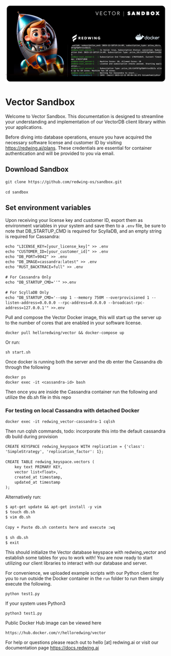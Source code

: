 ![Project Image](sandbox.png)

# Vector Sandbox

Welcome to Vector Sandbox. This documentation is designed to streamline your understanding and implementation of our VectorDB client library within your applications.

Before diving into database operations, ensure you have acquired the necessary software license and customer ID by visiting https://redwing.ai/plans. These credentials are essential for container authentication and will be provided to you via email.

## Download Sandbox

```
git clone https://github.com/redwing-os/sandbox.git

cd sandbox 
```

## Set environment variables

Upon receiving your license key and customer ID, export them as environment variables in your system and save then to a `.env` file, be sure to note that DB_STARTUP_CMD is required for ScyllaDB, and an empty string is required for Cassandra:

```
echo "LICENSE_KEY=[your_license_key]" >> .env
echo "CUSTOMER_ID=[your_customer_id]" >> .env
echo "DB_PORT=9042" >> .env
echo "DB_IMAGE=cassandra:latest" >> .env
echo "RUST_BACKTRACE=full" >> .env

# For Cassandra Only
echo "DB_STARTUP_CMD=''" >>.env

# For ScyllaDB Only
echo "DB_STARTUP_CMD='--smp 1 --memory 750M --overprovisioned 1 --listen-address=0.0.0.0 --rpc-address=0.0.0.0 --broadcast-rpc-address=127.0.0.1'" >>.env
```

Pull and compose the Vector Docker image, this will start up the server up to the number of cores that are enabled in your software license.

```
docker pull helloredwing/vector && docker-compose up
```

Or run:

```
sh start.sh
```

Once docker is running both the server and the db enter the Cassandra db through the following

```
docker ps
docker exec -it <cassandra-id> bash
```

Then once you are inside the Cassandra container run the following and utilize the db.sh file in this repo

### For testing on local Cassandra with detached Docker

```
docker exec -it redwing_vector-cassandra-1 cqlsh
```

Then run cqlsh commands, todo: incorporate this into the default cassandra db build during provision

```
CREATE KEYSPACE redwing_keyspace WITH replication = {'class': 'SimpleStrategy', 'replication_factor': 1};

CREATE TABLE redwing_keyspace.vectors (
    key text PRIMARY KEY,
    vector list<float>,
    created_at timestamp,
    updated_at timestamp
);
```

Alternatively run:

```
$ apt-get update && apt-get install -y vim
$ touch db.sh
$ vim db.sh

Copy + Paste db.sh contents here and execute :wq

$ sh db.sh
$ exit
```

This should initialize the Vector database keyspace with redwing_vector and establish some tables for you to work with! You are now ready to start utilizing our client libraries to interact with our database and server.

For convenience, we uploaded example scripts with our Python client for you to run outside the Docker container in the ```run``` folder to run them simply execute the following.

```
python test1.py
```

If your system uses Python3

```
python3 test1.py
```

Public Docker Hub image can be viewed here
```
https://hub.docker.com/r/helloredwing/vector
```

For help or questions please reach out to hello [at] redwing.ai or visit our documentation page https://docs.redwing.ai

